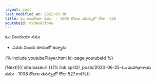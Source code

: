 ```yaml
---
layout: post
last_modified_at: 2021-03-30
title: ఓం కాంతాయా నమః  - 1008 రోజుల తపస్సులో రోజు  526
youtubeId: oVOWs6tfpHw
---
```

 
 
 ఓం విజయయా నమః  
 
 -  ఎవరు విజయ రూపంలో ఉన్నారు 
 
  
 
  
 
 
 
 
 
 


{% include youtubePlayer.html id=page.youtubeId %}
 
[Next]({{ site.baseurl }}{% link  split2/_posts/2020-06-25-ఓం మహాభాగాయ నమః  - 1008 రోజుల తపస్సులో రోజు  527.md%})
 
